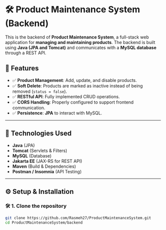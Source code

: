 # 🛠 Product Maintenance System (Backend)

This is the backend of **Product Maintenance System**, a full-stack web application for **managing and maintaining products**. The backend is built using **Java (JPA and Tomcat)** and communicates with a **MySQL database** through a REST API.

## 📌 Features
- ✅ **Product Management**: Add, update, and disable products.
- ✅ **Soft Delete**: Products are marked as inactive instead of being removed (`status = false`).
- ✅ **RESTful API**: Fully implemented CRUD operations.
- ✅ **CORS Handling**: Properly configured to support frontend communication.
- ✅ **Persistence**: **JPA** to interact with MySQL.

---

## 🚀 Technologies Used
- **Java** (JPA)
- **Tomcat** (Servlets & Filters)
- **MySQL** (Database)
- **Jakarta EE** (JAX-RS for REST API)
- **Maven** (Build & Dependencies)
- **Postman / Insomnia** (API Testing)

---

## ⚙️ Setup & Installation

### 🛠 **1. Clone the repository**
```sh
git clone https://github.com/Rasmeh27/ProductMaintenanceSystem.git
cd ProductMaintenanceSystem/backend
